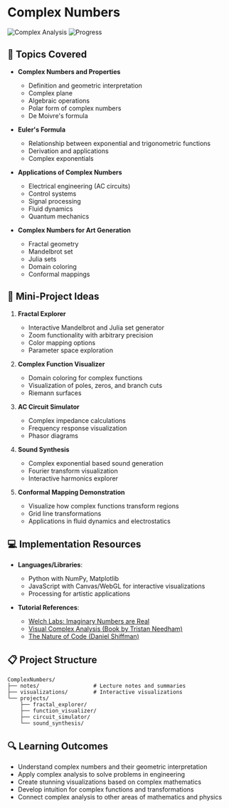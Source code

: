 # Complex Numbers

![Complex Analysis](https://img.shields.io/badge/Math-Complex_Analysis-red)
![Progress](https://img.shields.io/badge/Status-In_Progress-yellow)

## 📖 Topics Covered

- **Complex Numbers and Properties**
  - Definition and geometric interpretation
  - Complex plane
  - Algebraic operations
  - Polar form of complex numbers
  - De Moivre's formula

- **Euler's Formula**
  - Relationship between exponential and trigonometric functions
  - Derivation and applications
  - Complex exponentials

- **Applications of Complex Numbers**
  - Electrical engineering (AC circuits)
  - Control systems
  - Signal processing
  - Fluid dynamics
  - Quantum mechanics
  
- **Complex Numbers for Art Generation**
  - Fractal geometry
  - Mandelbrot set
  - Julia sets
  - Domain coloring
  - Conformal mappings

## 🚀 Mini-Project Ideas

1. **Fractal Explorer**
   - Interactive Mandelbrot and Julia set generator
   - Zoom functionality with arbitrary precision
   - Color mapping options
   - Parameter space exploration

2. **Complex Function Visualizer**
   - Domain coloring for complex functions
   - Visualization of poles, zeros, and branch cuts
   - Riemann surfaces

3. **AC Circuit Simulator**
   - Complex impedance calculations
   - Frequency response visualization
   - Phasor diagrams

4. **Sound Synthesis**
   - Complex exponential based sound generation
   - Fourier transform visualization
   - Interactive harmonics explorer

5. **Conformal Mapping Demonstration**
   - Visualize how complex functions transform regions
   - Grid line transformations
   - Applications in fluid dynamics and electrostatics

## 💻 Implementation Resources

- **Languages/Libraries**:
  - Python with NumPy, Matplotlib
  - JavaScript with Canvas/WebGL for interactive visualizations
  - Processing for artistic applications

- **Tutorial References**:
  - [Welch Labs: Imaginary Numbers are Real](https://www.youtube.com/watch?v=T647CGsuOVU)
  - [Visual Complex Analysis (Book by Tristan Needham)](https://www.amazon.com/Visual-Complex-Analysis-Tristan-Needham/dp/0198534469)
  - [The Nature of Code (Daniel Shiffman)](https://natureofcode.com/)

## 📋 Project Structure

```
ComplexNumbers/
├── notes/                 # Lecture notes and summaries
├── visualizations/        # Interactive visualizations
└── projects/
    ├── fractal_explorer/
    ├── function_visualizer/
    ├── circuit_simulator/
    └── sound_synthesis/
```

## 🔍 Learning Outcomes

- Understand complex numbers and their geometric interpretation
- Apply complex analysis to solve problems in engineering
- Create stunning visualizations based on complex mathematics
- Develop intuition for complex functions and transformations
- Connect complex analysis to other areas of mathematics and physics